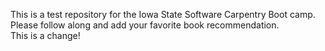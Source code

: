 This is a test repository for the Iowa State Software Carpentry Boot camp.  Please follow along and add your favorite book recommendation.  
This is a change!
